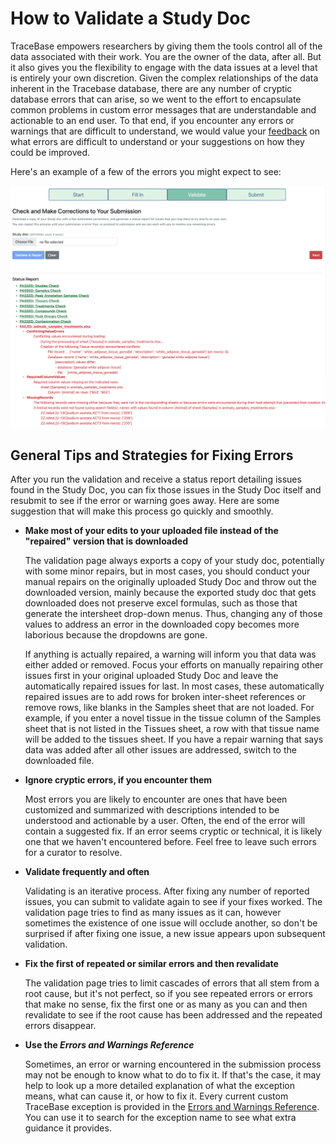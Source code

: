 # How to Validate a Study Doc

TraceBase empowers researchers by giving them the tools control all of the data associated with their work.  You are the
owner of the data, after all.  But it also gives you the flexibility to engage with the data issues at a level that is
entirely your own discretion.  Given the complex relationships of the data inherent in the Tracebase database, there are
any number of cryptic database errors that can arise, so we went to the effort to encapsulate common problems in custom
error messages that are understandable and actionable to an end user.  To that end, if you encounter any errors or
warnings that are difficult to understand, we would value your
[feedback](https://docs.google.com/forms/d/e/1FAIpQLSdnYe_gvKdoELXexZ9508xO8o59F1WgXcWBNh-_oxYh9WfHPg/viewform?usp=pp_url&entry.1881422913=/TraceBaseDocs/TraceBaseDocs)
on what errors are difficult to understand or your suggestions on how they could be improved.

Here's an example of a few of the errors you might expect to see:

![Validation errors example](../../Attachments/validate_example.png)

## General Tips and Strategies for Fixing Errors

After you run the validation and receive a status report detailing issues found in the Study Doc, you can fix those
issues in the Study Doc itself and resubmit to see if the error or warning goes away.  Here are some suggestion that
will make this process go quickly and smoothly.

<!-- markdownlint-disable MD007 -->
* **Make most of your edits to your uploaded file instead of the "repaired" version that is downloaded**

    The validation page always exports a copy of your study doc, potentially with some minor repairs, but in most cases,
    you should conduct your manual repairs on the originally uploaded Study Doc and throw out the downloaded version,
    mainly because the exported study doc that gets downloaded does not preserve excel formulas, such as those that
    generate the intersheet drop-down menus.  Thus, changing any of those values to address an error in the downloaded
    copy becomes more laborious because the dropdowns are gone.

    If anything is actually repaired, a warning will inform you that data was either added or removed.  Focus your
    efforts on manually repairing other issues first in your original uploaded Study Doc and leave the automatically
    repaired issues for last.  In most cases, these automatically repaired issues are to add rows for broken inter-sheet
    references or remove rows, like blanks in the Samples sheet that are not loaded.  For example, if you enter a novel
    tissue in the tissue column of the Samples sheet that is not listed in the Tissues sheet, a row with that tissue
    name will be added to the tissues sheet.  If you have a repair warning that says data was added after all other
    issues are addressed, switch to the downloaded file.

* **Ignore cryptic errors, if you encounter them**

    Most errors you are likely to encounter are ones that have been customized and summarized with descriptions intended
    to be understood and actionable by a user.  Often, the end of the error will contain a suggested fix.  If an error
    seems cryptic or technical, it is likely one that we haven't encountered before.  Feel free to leave such errors for
    a curator to resolve.

* **Validate frequently and often**

    Validating is an iterative process.  After fixing any number of reported issues, you can submit to validate again to
    see if your fixes worked.  The validation page tries to find as many issues as it can, however sometimes the
    existence of one issue will occlude another, so don't be surprised if after fixing one issue, a new issue appears
    upon subsequent validation.

* **Fix the first of repeated or similar errors and then revalidate**

    The validation page tries to limit cascades of errors that all stem from a root cause, but it's not perfect, so if
    you see repeated errors or errors that make no sense, fix the first one or as many as you can and then revalidate to
    see if the root cause has been addressed and the repeated errors disappear.

* **Use the *Errors and Warnings Reference***

    Sometimes, an error or warning encountered in the submission process may not be enough to know what to do to fix it.
    If that's the case, it may help to look up a more detailed explanation of what the exception means, what can cause
    it, or how to fix it.  Every current custom TraceBase exception is provided in the
    [Errors and Warnings Reference](../Errors%20and%20Warnings%20Reference.md).  You can use it to search for the
    exception name to see what extra guidance it provides.
<!-- markdownlint-enable MD007 -->
